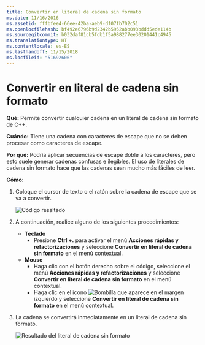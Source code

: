 ```yaml
---
title: Convertir en literal de cadena sin formato
ms.date: 11/16/2016
ms.assetid: fffbfee4-66ee-42ba-aeb9-df07fb702c51
ms.openlocfilehash: bf492e6796b9d2342b5952abb093bddd5ede114b
ms.sourcegitcommit: b032daf81cb5fdb1f5a988277ee30201441c4945
ms.translationtype: HT
ms.contentlocale: es-ES
ms.lasthandoff: 11/15/2018
ms.locfileid: "51692606"
---
```

# <a name="convert-to-raw-string-literal"></a>Convertir en literal de cadena sin formato

**Qué:** Permite convertir cualquier cadena en un literal de cadena sin formato de C++.

**Cuándo:** Tiene una cadena con caracteres de escape que no se deben procesar como caracteres de escape.

**Por qué:** Podría aplicar secuencias de escape doble a los caracteres, pero esto suele generar cadenas confusas e ilegibles.  El uso de literales de cadena sin formato hace que las cadenas sean mucho más fáciles de leer.

**Cómo**:

1. Coloque el cursor de texto o el ratón sobre la cadena de escape que se va a convertir.

   ![Código resaltado](images/stringliteral_highlight.png)

1. A continuación, realice alguno de los siguientes procedimientos:
   * **Teclado**
     * Presione **Ctrl +.** para activar el menú **Acciones rápidas y refactorizaciones** y seleccione **Convertir en literal de cadena sin formato** en el menú contextual.
   * **Mouse**
     * Haga clic con el botón derecho sobre el código, seleccione el menú **Acciones rápidas y refactorizaciones** y seleccione **Convertir en literal de cadena sin formato** en el menú contextual.
     * Haga clic en el icono ![Bombilla](images/bulb.png) que aparece en el margen izquierdo y seleccione **Convertir en literal de cadena sin formato** en el menú contextual.

1. La cadena se convertirá inmediatamente en un literal de cadena sin formato.

   ![Resultado del literal de cadena sin formato](images/stringliteral_result.png)